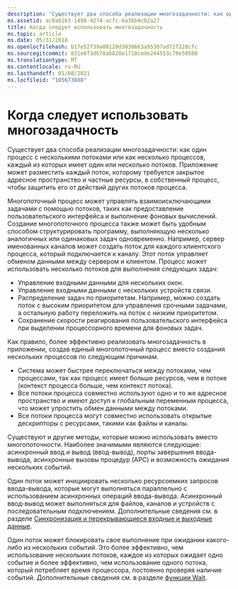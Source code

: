 ```yaml
---
description: 'Существует два способа реализации многозадачности: как один процесс с несколькими потоками или как несколько процессов, каждый из которых имеет один или несколько потоков.'
ms.assetid: ac0a8163-1498-4274-acfc-6a36b4c02a27
title: Когда следует использовать многозадачность
ms.topic: article
ms.date: 05/31/2018
ms.openlocfilehash: b17e52f39a08120d3038663a95307ad72f228cfc
ms.sourcegitcommit: 831e8f3db78ab820e1710cede244553c70e50500
ms.translationtype: MT
ms.contentlocale: ru-RU
ms.lasthandoff: 01/08/2021
ms.locfileid: "105673888"
---
```

# <a name="when-to-use-multitasking"></a>Когда следует использовать многозадачность

Существует два способа реализации многозадачности: как один процесс с несколькими потоками или как несколько процессов, каждый из которых имеет один или несколько потоков. Приложение может разместить каждый поток, которому требуется закрытое адресное пространство и частные ресурсы, в собственный процесс, чтобы защитить его от действий других потоков процесса.

Многопоточный процесс может управлять взаимоисключающими задачами с помощью потоков, таких как предоставление пользовательского интерфейса и выполнение фоновых вычислений. Создание многопоточного процесса также может быть удобным способом структурировать программу, выполняющую несколько аналогичных или одинаковых задач одновременно. Например, сервер именованных каналов может создать поток для каждого клиентского процесса, который подключается к каналу. Этот поток управляет обменом данными между сервером и клиентом. Процесс может использовать несколько потоков для выполнения следующих задач:

-   Управление входными данными для нескольких окон.
-   Управление входными данными с нескольких устройств связи.
-   Распределение задач по приоритетам. Например, можно создать поток с высоким приоритетом для управления срочными задачами, а остальную работу переложить на поток с низким приоритетом.
-   Сохранение скорости реагирования пользовательского интерфейса при выделении процессорного времени для фоновых задач.

Как правило, более эффективно реализовать многозадачность в приложении, создав единый многопоточный процесс вместо создания нескольких процессов по следующим причинам.

-   Система может быстрее переключаться между потоками, чем процессами, так как процесс имеет больше ресурсов, чем в потоке (контекст процесса больше, чем контекст потока).
-   Все потоки процесса совместно используют одно и то же адресное пространство и имеют доступ к глобальным переменным процесса, что может упростить обмен данными между потоками.
-   Все потоки процесса могут совместно использовать открытые дескрипторы с ресурсами, такими как файлы и каналы.

Существуют и другие методы, которые можно использовать вместо многопоточности. Наиболее значимыми являются следующие: асинхронный ввод и вывод (ввод-вывод), порты завершения ввода-вывода, асинхронные вызовы процедур (APC) и возможность ожидания нескольких событий.

Один поток может инициировать несколько ресурсоемких запросов ввода-вывода, которые могут выполняться параллельно с использованием асинхронных операций ввода-вывода. Асинхронный ввод-вывод может выполняться для файлов, каналов и устройств с последовательным подключением. Дополнительные сведения см. в разделе [Синхронизация и перекрывающиеся входные и выходные данные](../sync/synchronization-and-overlapped-input-and-output.md).

Один поток может блокировать свое выполнение при ожидании какого-либо из нескольких событий. Это более эффективно, чем использование нескольких потоков, каждое из которых ожидает одно событие и более эффективно, чем использование одного потока, который потребляет время процессора, постоянно проверяя наличие событий. Дополнительные сведения см. в разделе [функции Wait](../sync/wait-functions.md).

 

 
